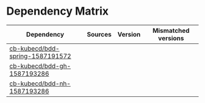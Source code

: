 # Dependency Matrix

Dependency | Sources | Version | Mismatched versions
---------- | ------- | ------- | -------------------
[cb-kubecd/bdd-spring-1587191572](https://github.com/cb-kubecd/bdd-spring-1587191572.git) |  | []() | 
[cb-kubecd/bdd-gh-1587193286](https://github.com/cb-kubecd/bdd-gh-1587193286.git) |  | []() | 
[cb-kubecd/bdd-nh-1587193286](https://github.com/cb-kubecd/bdd-nh-1587193286.git) |  | []() | 
